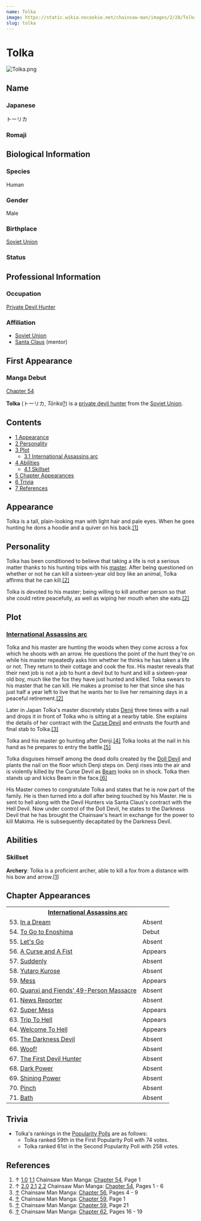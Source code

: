 ```yaml
---
name: Tolka
image: https://static.wikia.nocookie.net/chainsaw-man/images/2/28/Tolka.png
slug: tolka
---
```


# Tolka

![](https://static.wikia.nocookie.net/chainsaw-man/images/2/28/Tolka.png "Tolka.png")

## Name

### Japanese

トーリカ

### Romaji

## Biological Information

### Species

Human

### Gender

Male

### Birthplace

[Soviet Union](/world#soviet-union "World")

### Status

## Professional Information

### Occupation

[Private Devil Hunter](/devil-hunter#private-sector-devil-hunters "Devil Hunter")

### Affiliation

-   [Soviet Union](/world "World")
-   [Santa Claus](/santa-claus "Santa Claus") (mentor)

## First Appearance

### Manga Debut

[Chapter 54](/chapter-54 "Chapter 54")

**Tolka** (トーリカ, _Tōrika_[?](http://en.wikipedia.org/wiki/Help:Installing_Japanese_character_sets "wikipedia:Help:Installing Japanese character sets")) is a [private devil hunter](/devil-hunter "Devil Hunter") from the [Soviet Union](/world#soviet-union "World").

## Contents

-   [1 Appearance](#Appearance)
-   [2 Personality](#Personality)
-   [3 Plot](#Plot)
    -   [3.1 International Assassins arc](#International_Assassins_arc)
-   [4 Abilities](#Abilities)
    -   [4.1 Skillset](#Skillset)
-   [5 Chapter Appearances](#Chapter_Appearances)
-   [6 Trivia](#Trivia)
-   [7 References](#References)

## Appearance

Tolka is a tall, plain-looking man with light hair and pale eyes. When he goes hunting he dons a hoodie and a quiver on his back.[\[1\]](#cite_note-Ch54Pg1-1)

## Personality

Tolka has been conditioned to believe that taking a life is not a serious matter thanks to his hunting trips with his [master](/santa-claus "Santa Claus"). After being questioned on whether or not he can kill a sixteen-year old boy like an animal, Tolka affirms that he can kill.[\[2\]](#cite_note-Ch54Pg1_-_6-2)

Tolka is devoted to his master; being willing to kill another person so that she could retire peacefully, as well as wiping her mouth when she eats.[\[2\]](#cite_note-Ch54Pg1_-_6-2)

## Plot

### [International Assassins arc](/international-assassins-arc "International Assassins arc")

Tolka and his master are hunting the woods when they come across a fox which he shoots with an arrow. He questions the point of the hunt they're on while his master repeatedly asks him whether he thinks he has taken a life or not. They return to their cottage and cook the fox. His master reveals that their next job is not a job to hunt a devil but to hunt and kill a sixteen-year old boy, much like the fox they have just hunted and killed. Tolka swears to his master that he can kill. He makes a promise to her that since she has just half a year left to live that he wants her to live her remaining days in a peaceful retirement.[\[2\]](#cite_note-Ch54Pg1_-_6-2)

Later in Japan Tolka's master discretely stabs [Denji](/denji "Denji") three times with a nail and drops it in front of Tolka who is sitting at a nearby table. She explains the details of her contract with the [Curse Devil](/curse-devil "Curse Devil") and entrusts the fourth and final stab to Tolka.[\[3\]](#cite_note-Ch56Pg4_-_9-3)

Tolka and his master go hunting after Denji.[\[4\]](#cite_note-Ch59Pg1-4) Tolka looks at the nail in his hand as he prepares to entry the battle.[\[5\]](#cite_note-Ch59Pg21-5)

Tolka disguises himself among the dead dolls created by the [Doll Devil](/doll-devil "Doll Devil") and plants the nail on the floor which Denji steps on. Denji rises into the air and is violently killed by the Curse Devil as [Beam](/beam "Beam") looks on in shock. Tolka then stands up and kicks Beam in the face.[\[6\]](#cite_note-Ch62Pg16_-_19-6)

His Master comes to congratulate Tolka and states that he is now part of the family. He is then turned into a doll after being touched by his Master. He is sent to hell along with the Devil Hunters via Santa Claus's contract with the Hell Devil. Now under control of the Doll Devil, he states to the Darkness Devil that he has brought the Chainsaw's heart in exchange for the power to kill Makima. He is subsequently decapitated by the Darkness Devil.

## Abilities

### Skillset

**Archery**: Tolka is a proficient archer, able to kill a fox from a distance with his bow and arrow.[\[1\]](#cite_note-Ch54Pg1-1)

## Chapter Appearances

<table><tbody><tr><th colspan="2"><center><a href="/international-assassins-arc" title="International Assassins arc"><span>International Assassins arc</span></a></center></th></tr><tr><td>53. <a href="/chapter-53" title="Chapter 53">In a Dream</a></td><td><span>Absent</span></td></tr><tr><td>54. <a href="/chapter-54" title="Chapter 54">To Go to Enoshima</a></td><td><span>Debut</span></td></tr><tr><td>55. <a href="/chapter-55" title="Chapter 55">Let's Go</a></td><td><span>Absent</span></td></tr><tr><td>56. <a href="/chapter-56" title="Chapter 56">A Curse and A Fist</a></td><td><span>Appears</span></td></tr><tr><td>57. <a href="/chapter-57" title="Chapter 57">Suddenly</a></td><td><span>Absent</span></td></tr><tr><td>58. <a href="/chapter-58" title="Chapter 58">Yutaro Kurose</a></td><td><span>Absent</span></td></tr><tr><td>59. <a href="/chapter-59" title="Chapter 59">Mess</a></td><td><span>Appears</span></td></tr><tr><td>60. <a href="/chapter-60" title="Chapter 60">Quanxi and Fiends' 49-Person Massacre</a></td><td><span>Absent</span></td></tr><tr><td>61. <a href="/chapter-61" title="Chapter 61">News Reporter</a></td><td><span>Absent</span></td></tr><tr><td>62. <a href="/chapter-62" title="Chapter 62">Super Mess</a></td><td><span>Appears</span></td></tr><tr><td>63. <a href="/chapter-63" title="Chapter 63">Trip To Hell</a></td><td><span>Appears</span></td></tr><tr><td>64. <a href="/chapter-64" title="Chapter 64">Welcome To Hell</a></td><td><span>Appears</span></td></tr><tr><td>65. <a href="/chapter-65" title="Chapter 65">The Darkness Devil</a></td><td><span>Absent</span></td></tr><tr><td>66. <a href="/chapter-66" title="Chapter 66">Woof!</a></td><td><span>Absent</span></td></tr><tr><td>67. <a href="/chapter-67" title="Chapter 67">The First Devil Hunter</a></td><td><span>Absent</span></td></tr><tr><td>68. <a href="/chapter-68" title="Chapter 68">Dark Power</a></td><td><span>Absent</span></td></tr><tr><td>69. <a href="/chapter-69" title="Chapter 69">Shining Power</a></td><td><span>Absent</span></td></tr><tr><td>70. <a href="/chapter-70" title="Chapter 70">Pinch</a></td><td><span>Absent</span></td></tr><tr><td>71. <a href="/chapter-71" title="Chapter 71">Bath</a></td><td><span>Absent</span></td></tr></tbody></table>

## Trivia

-   Tolka's rankings in the [Popularity Polls](/popularity-polls "Popularity Polls") are as follows:
    -   Tolka ranked 59th in the First Popularity Poll with 74 votes.
    -   Tolka ranked 61st in the Second Popularity Poll with 258 votes.

## References

1.  ↑ [1.0](#cite_ref-Ch54Pg1_1-0) [1.1](#cite_ref-Ch54Pg1_1-1) Chainsaw Man Manga: [Chapter 54](/chapter-54 "Chapter 54"), Page 1
2.  ↑ [2.0](#cite_ref-Ch54Pg1_-_6_2-0) [2.1](#cite_ref-Ch54Pg1_-_6_2-1) [2.2](#cite_ref-Ch54Pg1_-_6_2-2) Chainsaw Man Manga: [Chapter 54](/chapter-54 "Chapter 54"), Pages 1 - 6
3.  [↑](#cite_ref-Ch56Pg4_-_9_3-0) Chainsaw Man Manga: [Chapter 56](/chapter-56 "Chapter 56"), Pages 4 - 9
4.  [↑](#cite_ref-Ch59Pg1_4-0) Chainsaw Man Manga: [Chapter 59](/chapter-59 "Chapter 59"), Page 1
5.  [↑](#cite_ref-Ch59Pg21_5-0) Chainsaw Man Manga: [Chapter 59](/chapter-59 "Chapter 59"), Page 21
6.  [↑](#cite_ref-Ch62Pg16_-_19_6-0) Chainsaw Man Manga: [Chapter 62](/chapter-62 "Chapter 62"), Pages 16 - 19